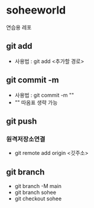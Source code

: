 # soheeworld
연습용 레포

## git add
- 사용법 : git add <추가할 경로>

## git commit -m 
- 사용법 : git commit -m "<message>"
- "" 따옴표 생략 가능

## git push

### 원격저장소연결
- git remote add origin <깃주소>

## git branch
- git branch -M main
- git branch sohee
- git checkout sohee



